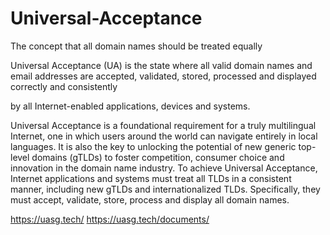 # Universal-Acceptance
The concept that all domain names should be treated equally

Universal Acceptance (UA) is the state where all valid domain names and email addresses are 
accepted, 
validated, 
stored, 
processed and 
displayed correctly and consistently 

by all Internet-enabled applications, devices and systems.

Universal Acceptance is a foundational requirement for a truly multilingual Internet, one in which users around the world can navigate entirely in local languages. It is also the key to unlocking the potential of new generic top-level domains (gTLDs) to foster competition, consumer choice and innovation in the domain name industry. To achieve Universal Acceptance, Internet applications and systems must treat all TLDs in a consistent manner, including new gTLDs and internationalized TLDs. Specifically, they must accept, validate, store, process and display all domain names.


https://uasg.tech/
https://uasg.tech/documents/
